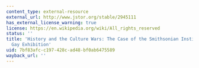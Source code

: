 ```yaml
---
content_type: external-resource
external_url: http://www.jstor.org/stable/2945111
has_external_license_warning: true
license: https://en.wikipedia.org/wiki/All_rights_reserved
status: ''
title: 'History and the Culture Wars: The Case of the Smithsonian Institution''s Enola
  Gay Exhibition'
uid: 7bf83afc-c197-428c-ad48-bf0ab6475589
wayback_url: ''
---
```

